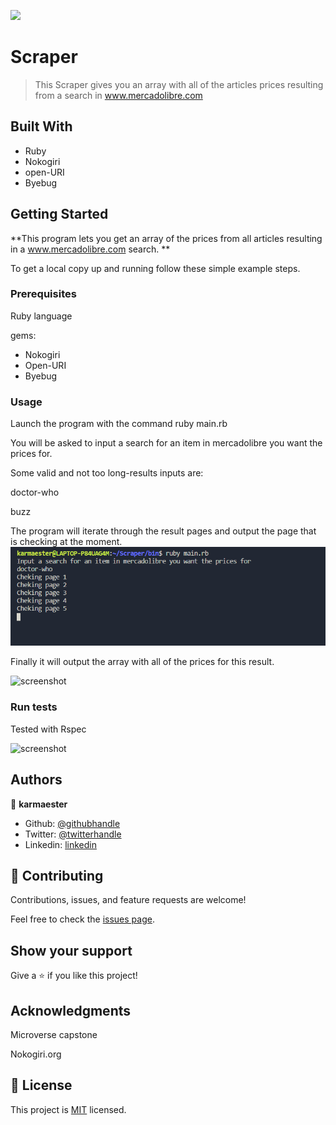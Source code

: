 ![](https://img.shields.io/badge/Microverse-blueviolet)

# Scraper

> This Scraper gives you an array with all of the articles prices resulting from a search in www.mercadolibre.com

## Built With

- Ruby
- Nokogiri
- open-URI
- Byebug

## Getting Started

**This program lets you get an array of the prices from all articles resulting in a www.mercadolibre.com search. **


To get a local copy up and running follow these simple example steps.

### Prerequisites

Ruby language

gems:

- Nokogiri
- Open-URI
- Byebug

### Usage

Launch the program with the command ruby main.rb

You will be asked to input a search for an item in mercadolibre you want the prices for.

Some valid and not too long-results inputs are:

 doctor-who
 
 buzz

The program will iterate through the result pages and output the page that is checking at the moment.
![screenshot](./images/run1.png)

Finally it will output the array with all of the prices for this result.

![screenshot](./run2/images.png)

### Run tests

Tested with Rspec

![screenshot](./test/images.png)


## Authors

👤 **karmaester**

- Github: [@githubhandle](https://github.com/karmaester)
- Twitter: [@twitterhandle](https://twitter.com/karmaendlich)
- Linkedin: [linkedin](https://www.linkedin.com/in/khristian-rojas/)

## 🤝 Contributing

Contributions, issues, and feature requests are welcome!

Feel free to check the [issues page](https://github.com/karmaester/Scraper/issues).

## Show your support

Give a ⭐️ if you like this project!

## Acknowledgments

Microverse capstone

Nokogiri.org

## 📝 License

This project is [MIT](https://github.com/karmaester/Scraper/blob/development/LICENSE) licensed.
